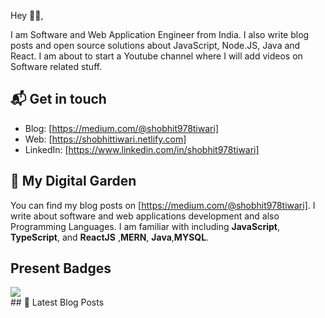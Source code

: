 

Hey 👋🏻,

I am Software and Web Application Engineer from India. I also write blog posts and open source
solutions about JavaScript, Node.JS, Java and React. I am about to start a Youtube channel where I will add videos on Software related stuff.


## 📬 Get in touch


- Blog: [https://medium.com/@shobhit978tiwari]
- Web: [https://shobhittiwari.netlify.com]
- LinkedIn: [https://www.linkedin.com/in/shobhit978tiwari]



## 🌳 My Digital Garden

You can find my blog posts on  [https://medium.com/@shobhit978tiwari]. I write about software and web applications development and also Programming Languages. 
I am familiar with including **JavaScript**, **TypeScript**, and **ReactJS** ,**MERN**, **Java**,**MYSQL**.

## Present Badges

<a href=https://github.com/TesseractCoding/NeoAlgo>
   <img src=https://img.shields.io/badge/NeoAlgo-Contributor-brightgreen>
</a><br>
## 📕 Latest Blog Posts

